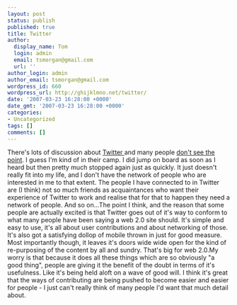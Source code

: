 ```yaml
---
layout: post
status: publish
published: true
title: Twitter
author:
  display_name: Tom
  login: admin
  email: tsmorgan@gmail.com
  url: ''
author_login: admin
author_email: tsmorgan@gmail.com
wordpress_id: 660
wordpress_url: http://ghijklmno.net/twitter/
date: '2007-03-23 16:28:00 +0000'
date_gmt: '2007-03-23 16:28:00 +0000'
categories:
- Uncategorized
tags: []
comments: []
---
```

<p>There's lots of discussion about <a href="http://twitter.com/">Twitter </a>and many people <a href="http://www.tawnygrammar.org/notes/2313/activate-interlock">don't see the point</a>. I guess I'm kind of in their camp. I did jump on board as soon as I heard but then pretty much stopped again just as quickly. It just doesn't really fit into my life, and I don't have the network of people who are interested in me to that extent. The people I have connected to in Twitter are (I think) not so much friends as acquaintances who want their experience of Twitter to work and realise that for that to happen they need a network of people. And so on...The point I think, and the reason that some people are actually excited is that Twitter goes out of it's way to conform to what many people have been saying a web 2.0 site should. It's simple and easy to use, it's all about user contributions and about networking of those. It's also got a satisfying dollop of mobile thrown in just for good measure. Most importantly though, it leaves it's doors wide wide open for the kind of re-purposing of the content by all and sundry. That's big for web 2.0.My worry is that because it does all these things which are so obviously "a good thing", people are giving it the benefit of the doubt in terms of it's usefulness. Like it's being held aloft on a wave of good will. I think it's great that the ways of contributing are being pushed to become easier and easier for people - I just can't really think of many people I'd want that much detail about.</p>

